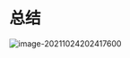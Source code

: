 # 总结

![image-20211024202417600](https://gitee.com/sun-kaiwei/tukuyan/raw/master/image-20211024202417600.png)